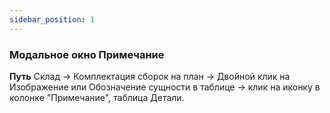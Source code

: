 ```yaml
---
sidebar_position: 1
---
```

### Модальное окно Примечание

**Путь**
Склад -> Комплектация сборок на план -> Двойной клик на Изображение или Обозначение сущности в таблице -> клик на иконку в колонке "Примечание", таблица Детали.
